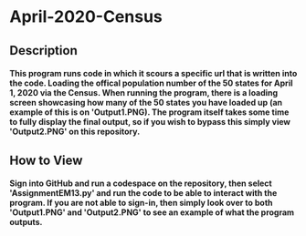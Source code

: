 # April-2020-Census
## Description
#### This program runs code in which it scours a specific url that is written into the code. Loading the offical population number of the 50 states for April 1, 2020 via the Census. When running the program, there is a loading screen showcasing how many of the 50 states you have loaded up (an example of this is on 'Output1.PNG). The program itself takes some time to fully display the final output, so if you wish to bypass this simply view 'Output2.PNG' on this repository. 
## How to View
#### Sign into GitHub and run a codespace on the repository, then select 'AssignmentEM13.py' and run the code to be able to interact with the program. If you are not able to sign-in, then simply look over to both 'Output1.PNG' and 'Output2.PNG' to see an example of what the program outputs. 
